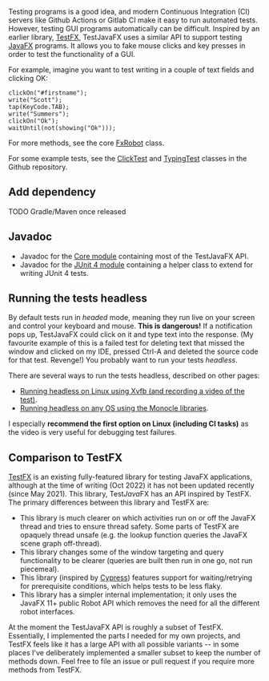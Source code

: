 Testing programs is a good idea, and modern Continuous Integration (CI) servers like Github Actions or Gitlab CI make it easy to run automated tests.  However, testing GUI programs automatically can be difficult.  Inspired by an earlier library, <a href="https://github.com/TestFX/TestFX">TestFX</a>, TestJavaFX uses a similar API to support testing <a href="https://openjfx.io/">JavaFX</a> programs.  It allows you to fake mouse clicks and key presses in order to test the functionality of a GUI.

For example, imagine you want to test writing in a couple of text fields and clicking OK:

    clickOn("#firstname");
    write("Scott");
    tap(KeyCode.TAB);
    write("Summers");
    clickOn("Ok");
    waitUntil(not(showing("Ok")));

For more methods, see the core <a href="/latest-testjavafx-core/org.testjavafx.core/org/testjavafx/FxRobot.html">FxRobot</a> class.

For some example tests, see the <a href="https://github.com/eponymouse/TestJavaFX/blob/main/internal-test-junit4/src/test/java/ClickTest.java">ClickTest</a> and <a href="https://github.com/eponymouse/TestJavaFX/blob/main/internal-test-junit4/src/test/java/TypingTest.java">TypingTest</a> classes in the Github repository.

Add dependency
---

TODO Gradle/Maven once released

Javadoc
---

 * Javadoc for the <a href="/latest-testjavafx-core/">Core module</a> containing most of the TestJavaFX API.
 * Javadoc for the <a href="/latest-testjavafx-junit4/">JUnit 4 module</a> containing a helper class to extend for writing JUnit 4 tests.

Running the tests headless
---
By default tests run in *headed* mode, meaning they run live on your screen and control your keyboard and mouse.  **This is dangerous!**  If a notification pops up, TestJavaFX could click on it and type text into the response.  (My favourite example of this is a failed test for deleting text that missed the window and clicked on my IDE, pressed Ctrl-A and deleted the source code for that test.  Revenge!)  You probably want to run your tests *headless*.  

There are several ways to run the tests headless, described on other pages:

 - <a href="{% link running-with-xvfb.md %}">Running headless on Linux using Xvfb (and recording a video of the test)</a>.
 - <a href="{% link running-with-monocle.md %}">Running headless on any OS using the Monocle libraries</a>.

I especially **recommend the first option on Linux (including CI tasks)** as the video is very useful for debugging test failures.

Comparison to TestFX
---

<a href="https://github.com/TestFX/TestFX">TestFX</a> is an existing fully-featured library for testing JavaFX applications,
although at the time of writing (Oct 2022) it has not been updated recently
(since May 2021).  This library, Test*Java*FX has an API inspired by TestFX.  The primary
differences between this library and TestFX are:

* This library is much clearer on which activities run on or off the JavaFX
  thread and tries to ensure thread safety.  Some parts of TestFX are opaquely thread unsafe (e.g. the lookup function queries the JavaFX scene graph off-thread).
* This library changes some of the window targeting and query functionality to be
  clearer (queries are built then run in one go, not run piecemeal).
* This library (inspired by <a href="https://www.cypress.io/">Cypress</a>) features support for waiting/retrying for prerequisite conditions,
  which helps tests to be less flaky.
* This library has a simpler internal implementation; it only uses the JavaFX 11+ public Robot API
  which removes the need for all the different robot interfaces.

At the moment the TestJavaFX API is roughly a subset of TestFX.  Essentially, I implemented the parts I needed for my own projects, and TestFX feels like it has a large API with all possible variants -- in some places I've deliberately implemented a smaller subset to keep the number of methods down.  Feel free to file an issue or pull request if you require more methods from TestFX.
